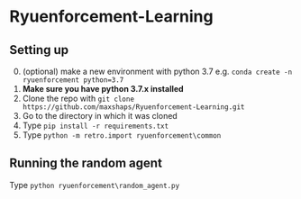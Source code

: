# Ryuenforcement-Learning

## Setting up
0. (optional) make a new environment with python 3.7 e.g. `conda create -n ryuenforcement python=3.7`  
1. **Make sure you have python 3.7.x installed**
2. Clone the repo with `git clone https://github.com/maxshaps/Ryuenforcement-Learning.git`
3. Go to the directory in which it was cloned
4. Type `pip install -r requirements.txt`
5. Type `python -m retro.import ryuenforcement\common`

## Running the random agent
Type `python ryuenforcement\random_agent.py`
